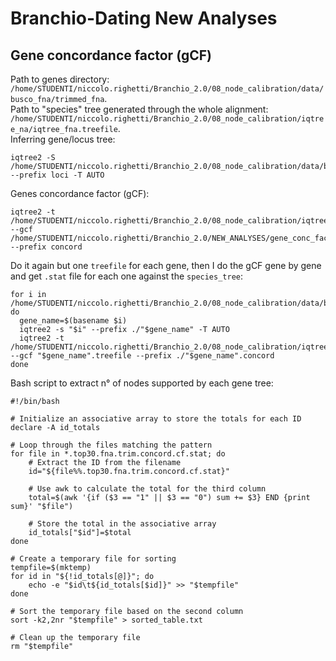 # Branchio-Dating New Analyses
## Gene concordance factor (gCF)
Path to genes directory: ```/home/STUDENTI/niccolo.righetti/Branchio_2.0/08_node_calibration/data/busco_fna/trimmed_fna```.  
Path to "species" tree generated through the whole alignment: ```/home/STUDENTI/niccolo.righetti/Branchio_2.0/08_node_calibration/iqtree_na/iqtree_fna.treefile```.  
Inferring gene/locus tree:
```
iqtree2 -S /home/STUDENTI/niccolo.righetti/Branchio_2.0/08_node_calibration/data/busco_fna/trimmed_fna --prefix loci -T AUTO
```
Genes concordance factor (gCF):
```
iqtree2 -t /home/STUDENTI/niccolo.righetti/Branchio_2.0/08_node_calibration/iqtree_na/iqtree_fna.treefile --gcf /home/STUDENTI/niccolo.righetti/Branchio_2.0/NEW_ANALYSES/gene_conc_factors/gene_tree/loci.treefile --prefix concord
```
Do it again but one ```treefile``` for each gene, then I do the gCF gene by gene and get ```.stat``` file for each one against the ```species_tree```:
```
for i in /home/STUDENTI/niccolo.righetti/Branchio_2.0/08_node_calibration/data/busco_fna/trimmed_fna/*; do
  gene_name=$(basename $i)
  iqtree2 -s "$i" --prefix ./"$gene_name" -T AUTO
  iqtree2 -t /home/STUDENTI/niccolo.righetti/Branchio_2.0/08_node_calibration/iqtree_na/iqtree_fna.treefile --gcf "$gene_name".treefile --prefix ./"$gene_name".concord
done
```
Bash script to extract n° of nodes supported by each gene tree:
```
#!/bin/bash

# Initialize an associative array to store the totals for each ID
declare -A id_totals

# Loop through the files matching the pattern
for file in *.top30.fna.trim.concord.cf.stat; do
    # Extract the ID from the filename
    id="${file%%.top30.fna.trim.concord.cf.stat}"

    # Use awk to calculate the total for the third column
    total=$(awk '{if ($3 == "1" || $3 == "0") sum += $3} END {print sum}' "$file")

    # Store the total in the associative array
    id_totals["$id"]=$total
done

# Create a temporary file for sorting
tempfile=$(mktemp)
for id in "${!id_totals[@]}"; do
    echo -e "$id\t${id_totals[$id]}" >> "$tempfile"
done

# Sort the temporary file based on the second column
sort -k2,2nr "$tempfile" > sorted_table.txt

# Clean up the temporary file
rm "$tempfile"
 
```
